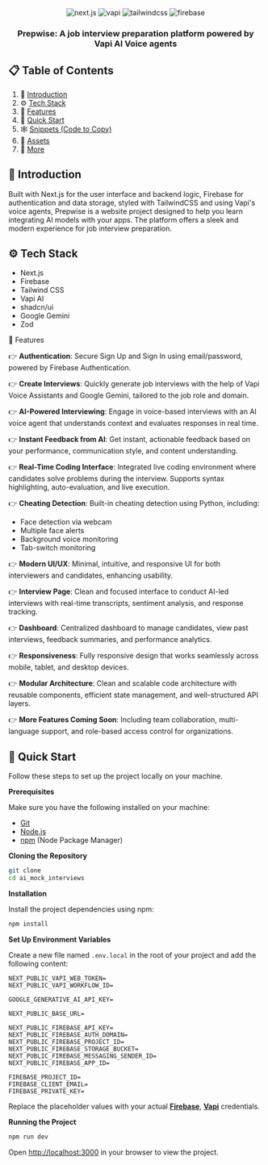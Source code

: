 <div align="center">
 
  <div>
    <img src="https://img.shields.io/badge/-Next.JS-black?style=for-the-badge&logoColor=white&logo=nextdotjs&color=black" alt="next.js" />
    <img src="https://img.shields.io/badge/-Vapi-white?style=for-the-badge&color=5dfeca" alt="vapi" />
    <img src="https://img.shields.io/badge/-Tailwind_CSS-black?style=for-the-badge&logoColor=white&logo=tailwindcss&color=06B6D4" alt="tailwindcss" />
    <img src="https://img.shields.io/badge/-Firebase-black?style=for-the-badge&logoColor=white&logo=firebase&color=DD2C00" alt="firebase" />
  </div>

  <h3 align="center">Prepwise: A job interview preparation platform powered by Vapi AI Voice agents</h3>

</div>

## 📋 <a name="table">Table of Contents</a>

1. 🤖 [Introduction](#introduction)
2. ⚙️ [Tech Stack](#tech-stack)
3. 🔋 [Features](#features)
4. 🤸 [Quick Start](#quick-start)
5. 🕸️ [Snippets (Code to Copy)](#snippets)
6. 🔗 [Assets](#links)
7. 🚀 [More](#more)

## <a name="introduction">🤖 Introduction</a>

Built with Next.js for the user interface and backend logic, Firebase for authentication and data storage, styled with TailwindCSS and using Vapi's voice agents, Prepwise is a website project designed to help you learn integrating AI models with your apps. The platform offers a sleek and modern experience for job interview preparation.

## <a name="tech-stack">⚙️ Tech Stack</a>

- Next.js
- Firebase
- Tailwind CSS
- Vapi AI
- shadcn/ui
- Google Gemini
- Zod

<a name="features">🔋 Features</a>

👉 **Authentication**: Secure Sign Up and Sign In using email/password, powered by Firebase Authentication.

👉 **Create Interviews**: Quickly generate job interviews with the help of Vapi Voice Assistants and Google Gemini, tailored to the job role and domain.

👉 **AI-Powered Interviewing**: Engage in voice-based interviews with an AI voice agent that understands context and evaluates responses in real time.

👉 **Instant Feedback from AI**: Get instant, actionable feedback based on your performance, communication style, and content understanding.

👉 **Real-Time Coding Interface**: Integrated live coding environment where candidates solve problems during the interview. Supports syntax highlighting, auto-evaluation, and live execution.

👉 **Cheating Detection**: Built-in cheating detection using Python, including:

- Face detection via webcam
- Multiple face alerts
- Background voice monitoring
- Tab-switch monitoring

👉 **Modern UI/UX**: Minimal, intuitive, and responsive UI for both interviewers and candidates, enhancing usability.

👉 **Interview Page**: Clean and focused interface to conduct AI-led interviews with real-time transcripts, sentiment analysis, and response tracking.

👉 **Dashboard**: Centralized dashboard to manage candidates, view past interviews, feedback summaries, and performance analytics.

👉 **Responsiveness**: Fully responsive design that works seamlessly across mobile, tablet, and desktop devices.

👉 **Modular Architecture**: Clean and scalable code architecture with reusable components, efficient state management, and well-structured API layers.

👉 **More Features Coming Soon**: Including team collaboration, multi-language support, and role-based access control for organizations.

## <a name="quick-start">🤸 Quick Start</a>

Follow these steps to set up the project locally on your machine.

**Prerequisites**

Make sure you have the following installed on your machine:

- [Git](https://git-scm.com/)
- [Node.js](https://nodejs.org/en)
- [npm](https://www.npmjs.com/) (Node Package Manager)

**Cloning the Repository**

```bash
git clone
cd ai_mock_interviews
```

**Installation**

Install the project dependencies using npm:

```bash
npm install
```

**Set Up Environment Variables**

Create a new file named `.env.local` in the root of your project and add the following content:

```env
NEXT_PUBLIC_VAPI_WEB_TOKEN=
NEXT_PUBLIC_VAPI_WORKFLOW_ID=

GOOGLE_GENERATIVE_AI_API_KEY=

NEXT_PUBLIC_BASE_URL=

NEXT_PUBLIC_FIREBASE_API_KEY=
NEXT_PUBLIC_FIREBASE_AUTH_DOMAIN=
NEXT_PUBLIC_FIREBASE_PROJECT_ID=
NEXT_PUBLIC_FIREBASE_STORAGE_BUCKET=
NEXT_PUBLIC_FIREBASE_MESSAGING_SENDER_ID=
NEXT_PUBLIC_FIREBASE_APP_ID=

FIREBASE_PROJECT_ID=
FIREBASE_CLIENT_EMAIL=
FIREBASE_PRIVATE_KEY=
```

Replace the placeholder values with your actual **[Firebase](https://firebase.google.com/)**, **[Vapi](https://vapi.ai/)** credentials.

**Running the Project**

```bash
npm run dev
```

Open [http://localhost:3000](http://localhost:3000) in your browser to view the project.
